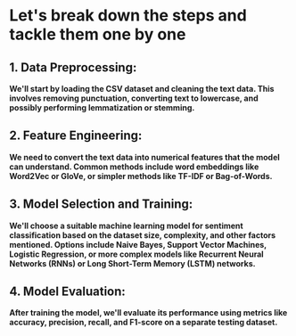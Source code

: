 #  Let's break down the steps and tackle them one by one
## 1. Data Preprocessing:
**We'll start by loading the CSV dataset and cleaning the text data. This involves removing punctuation, converting text to lowercase, and possibly performing lemmatization or stemming.**

## 2. Feature Engineering:
 **We need to convert the text data into numerical features that the model can understand. Common methods include word embeddings like Word2Vec or GloVe, or simpler methods like TF-IDF or Bag-of-Words.**

## 3. Model Selection and Training:
**We'll choose a suitable machine learning model for sentiment classification based on the dataset size, complexity, and other factors mentioned. Options include Naive Bayes, Support Vector Machines, Logistic Regression, or more complex models like Recurrent Neural Networks (RNNs) or Long Short-Term Memory (LSTM) networks.**

## 4. Model Evaluation:
**After training the model, we'll evaluate its performance using metrics like accuracy, precision, recall, and F1-score on a separate testing dataset.**
